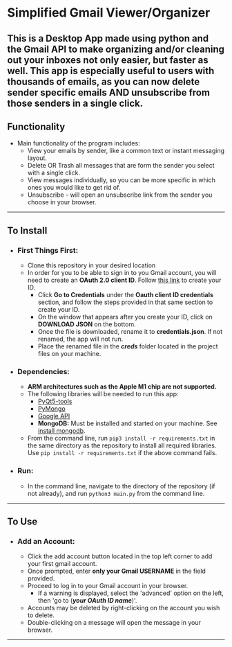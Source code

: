 # Simplified Gmail Viewer/Organizer #

This is a **Desktop App** made using python and the Gmail API to make organizing and/or cleaning out
your inboxes not only easier, but faster as well. This app is especially useful to users with thousands of emails, 
as you can now delete sender specific emails AND unsubscribe from those senders in a single click.
---
## Functionality
* Main functionality of the program includes:
    * View your emails by sender, like a common text or instant messaging layout.
    * Delete OR Trash all messages that are form the sender you select with a single click. 
    * View messages individually, so you can be more specific in which ones you would like to get rid of. 
    * Unsubscribe - will open an unsubscribe link from the sender you choose in your browser.
---
## To Install
* ### First Things First:
  * Clone this repository in your desired location
  * In order for you to be able to sign in to you Gmail account, you will need to create an **OAuth 2.0 client ID**.
  Follow [this link](https://developers.google.com/workspace/guides/create-credentials#desktop-app) to create your ID. 
    * Click **Go to Credentials** under the **Oauth client ID credentials** section, and
    follow the steps provided in that same section to create your ID.
    * On the window that appears after you create your ID, click on **DOWNLOAD JSON** on the bottom.
    * Once the file is downloaded, rename it to **credentials.json**. If not renamed, the app will not run.
    * Place the renamed file in the ***creds*** folder located in the project files on your machine.
* ### Dependencies:
    * **ARM architectures such as the Apple M1 chip are not supported.**
    * The following libraries will be needed to run this app:
      * [PyQt5-tools](https://pypi.org/project/pyqt5-tools/)
      * [PyMongo](https://pypi.org/project/pymongo/)
      * [Google API](https://developers.google.com/gmail/api/reference/rest)
      * **MongoDB:** Must be installed and started on your machine. See [install mongodb](https://www.mongodb.com/docs/manual/administration/install-community/).
    * From the command line, run ```pip3 install -r requirements.txt``` in the same directory as the repository to install all required libraries.
      Use ```pip install -r requirements.txt``` if the above command fails.
* ### Run:
    * In the command line, navigate to the directory of the repository (if not already), and run ```python3 main.py``` from the command line.
---
## To Use
* ### Add an Account:
  * Click the add account button located in the top left corner to add your first gmail account.
  * Once prompted, enter **only your Gmail USERNAME** in the field provided.
  * Proceed to log in to your Gmail account in your browser.
    * If a warning is displayed, select the 'advanced' option on the left, then 'go to (***your OAuth ID name***)'.
  * Accounts may be deleted by right-clicking on the account you wish to delete.
  * Double-clicking on a message will open the message in your browser.

---

